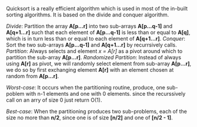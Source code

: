 Quicksort is a really efficient algorithm which is used in most of the in-built sorting algorithms. It is based on the divide and conquer algorithm.

*Divide*: Partition the array **A[p...r]** into two sub-arrays **A[p...q-1]** and **A[q+1...r]** such that each element of **A[p...q-1]** is less than or equal to **A[q]**, which is in turn less than or equal to each element of **A[q+1...r]**.
*Conquer*: Sort the two sub-arrays **A[p...q-1]** and **A[q+1...r]** by recurrsively calls.
*Partition*: Always selects and element *x = A[r]* as a pivot around which to partition the sub-array **A[p...r]**.
*Randomized Partition*: Instead of always using **A[r]** as pivot, we will randomly select element from sub-array **A[p...r]**, we do so by first exchanging element **A[r]** with an element chosen at random from **A[p...r]**.

*Worst-case*: It occurs when the partitioning routine, produce, one sub-poblem with n-1 elements and one with 0 elements. since the recurssively call on an arry of size 0 just return O(1).

*Best-case*: When the partitioning produces two sub-problems, each of the size no more than **n/2**, since one is of size **[n/2]** and one of **[n/2 - 1]**.